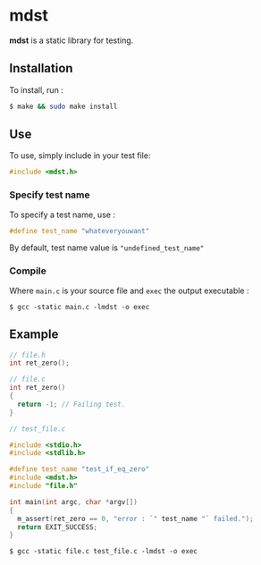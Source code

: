 # mdst

**mdst** is a static library for testing.

## Installation

To install, run :
```bash
$ make && sudo make install
```

## Use

To use, simply include in your test file:
```C
#include <mdst.h>
```

### Specify test name

To specify a test name, use :
```C
#define test_name "whateveryouwant"
```

By default, test name value is `"undefined_test_name"`

### Compile

Where `main.c` is your source file and `exec` the output executable :
```shell
$ gcc -static main.c -lmdst -o exec
```

## Example

```C
// file.h
int ret_zero();

// file.c
int ret_zero()
{
  return -1; // Failing test.
}

// test_file.c

#include <stdio.h>
#include <stdlib.h>

#define test_name "test_if_eq_zero"
#include <mdst.h>
#include "file.h"

int main(int argc, char *argv[])
{
  m_assert(ret_zero == 0, "error : `" test_name "` failed.");
  return EXIT_SUCCESS;
}
```

```shell
$ gcc -static file.c test_file.c -lmdst -o exec
```